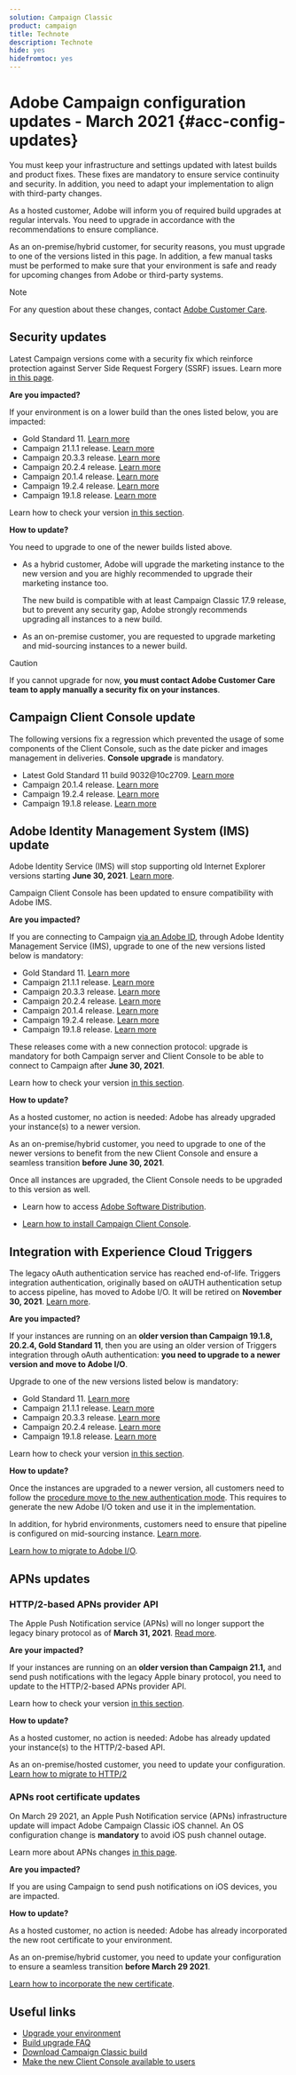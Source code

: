 ```yaml
---
solution: Campaign Classic
product: campaign
title: Technote
description: Technote
hide: yes
hidefromtoc: yes
---
```


# Adobe Campaign configuration updates - March 2021 {#acc-config-updates}

You must keep your infrastructure and settings updated with latest builds and product fixes. These fixes are mandatory to ensure service continuity and security. In addition, you need to adapt your implementation to align with third-party changes.

As a hosted customer, Adobe will inform you of required build upgrades at regular intervals. You need to upgrade in accordance with the recommendations to ensure compliance.

As an on-premise/hybrid customer, for security reasons, you must upgrade to one of the versions listed in this page. In addition, a few manual tasks must be performed to make sure that your environment is safe and ready for upcoming changes from Adobe or third-party systems.

>[!NOTE]
>
>For any question about these changes, contact [Adobe Customer Care](https://helpx.adobe.com/enterprise/admin-guide.html/enterprise/using/support-for-experience-cloud.ug.html).
>

## Security updates

Latest Campaign versions come with a security fix which reinforce protection against Server Side Request Forgery (SSRF) issues. Learn more [in this page](https://helpx.adobe.com/security/products/campaign/apsb21-04.html).

**Are you impacted?**

If your environment is on a lower build than the ones listed below, you are impacted:

* Gold Standard 11. [Learn more](../rn/using/gold-standard.md)
* Campaign 21.1.1 release. [Learn more](../rn/using/latest-release.md)
* Campaign 20.3.3 release. [Learn more](../rn/using/release--20-3.md)
* Campaign 20.2.4 release. [Learn more](../rn/using/release--20-2.md)
* Campaign 20.1.4 release. [Learn more](../rn/using/release--20-1.md)
* Campaign 19.2.4 release. [Learn more](../rn/using/release--19-2.md)
* Campaign 19.1.8 release. [Learn more](../rn/using/release--19-1.md)

Learn how to check your version [in this section](../platform/using/launching-adobe-campaign.md#getting-your-campaign-version).

**How to update?**

You need to upgrade to one of the newer builds listed above.

* As a hybrid customer, Adobe will upgrade the marketing instance to the new version and you are highly recommended to upgrade their marketing instance too.

    The new build is compatible with at least Campaign Classic 17.9 release, but to prevent any security gap, Adobe strongly recommends upgrading all instances to a new build.  

* As an on-premise customer, you are requested to upgrade marketing and mid-sourcing instances to a newer build. 

>[!CAUTION]
>
>If you cannot upgrade for now, **you must contact Adobe Customer Care team to apply manually a security fix on your instances**.
>

## Campaign Client Console update

The following versions fix a regression which prevented the usage of some components of the Client Console, such as the date picker and images management in deliveries. **Console upgrade** is mandatory. 

* Latest Gold Standard 11 build 9032&#64;10c2709. [Learn more](../rn/using/gold-standard.md)
* Campaign 20.1.4 release. [Learn more](../rn/using/release--20-1.md)
* Campaign 19.2.4 release. [Learn more](../rn/using/release--19-2.md)
* Campaign 19.1.8 release. [Learn more](../rn/using/release--19-1.md)

## Adobe Identity Management System (IMS) update

Adobe Identity Service (IMS) will stop supporting old Internet Explorer versions starting **June 30, 2021**. [Learn more](https://helpx.adobe.com/x-productkb/global/update-operating-system-and-browser.html). 

Campaign Client Console has been updated to ensure compatibility with Adobe IMS.

**Are you impacted?**

If you are connecting to Campaign [via an Adobe ID](../integrations/using/about-adobe-id.md), through Adobe Identity Management Service (IMS), upgrade to one of the new versions listed below is mandatory:

* Gold Standard 11. [Learn more](../rn/using/gold-standard.md)
* Campaign 21.1.1 release. [Learn more](../rn/using/latest-release.md)
* Campaign 20.3.3 release. [Learn more](../rn/using/release--20-3.md)
* Campaign 20.2.4 release. [Learn more](../rn/using/release--20-2.md)
* Campaign 20.1.4 release. [Learn more](../rn/using/release--20-1.md)
* Campaign 19.2.4 release. [Learn more](../rn/using/release--19-2.md)
* Campaign 19.1.8 release. [Learn more](../rn/using/release--19-1.md)

These releases come with a new connection protocol: upgrade is mandatory for both Campaign server and Client Console to be able to connect to Campaign after **June 30, 2021**.

Learn how to check your version [in this section](../platform/using/launching-adobe-campaign.md#getting-your-campaign-version).

**How to update?**

As a hosted customer, no action is needed: Adobe has already upgraded your instance(s) to a newer version.

As an on-premise/hybrid customer, you need to upgrade to one of the newer versions to benefit from the new Client Console and ensure a seamless transition **before June 30, 2021**.

Once all instances are upgraded, the Client Console needs to be upgraded to this version as well.

* Learn how to access [Adobe Software Distribution](https://experienceleague.adobe.com/docs/experience-cloud/software-distribution/home.html?lang=en).

* [Learn how to install Campaign Client Console](../installation/using/installing-the-client-console.md).

## Integration with Experience Cloud Triggers

The legacy oAuth authentication service has reached end-of-life. Triggers integration authentication, originally based on oAUTH authentication setup to access pipeline, has moved to Adobe I/O. It will be retired on **November 30, 2021**. [Learn more](https://github.com/AdobeDocs/analytics-1.4-apis/blob/master/docs/APIEOL.md?mv=email). 

**Are you impacted?**

If your instances are running on an **older version than Campaign 19.1.8, 20.2.4, Gold Standard 11**, then you are using an older version of Triggers integration through oAuth authentication: **you need to upgrade to a newer version and move to Adobe I/O**. 

Upgrade to one of the new versions listed below is mandatory:

* Gold Standard 11. [Learn more](../rn/using/gold-standard.md)
* Campaign 21.1.1 release. [Learn more](../rn/using/latest-release.md)
* Campaign 20.3.3 release. [Learn more](../rn/using/release--20-3.md)
* Campaign 20.2.4 release. [Learn more](../rn/using/release--20-2.md)
* Campaign 19.1.8 release. [Learn more](../rn/using/release--19-1.md)

Learn how to check your version [in this section](../platform/using/launching-adobe-campaign.md#getting-your-campaign-version).

**How to update?**

Once the instances are upgraded to a newer version, all customers need to follow the [procedure move to the new authentication mode](../integrations/using/configuring-adobe-io.md). This requires to generate the new Adobe I/O token and use it in the implementation.    

In addition, for hybrid environments, customers need to ensure that pipeline is configured on mid-sourcing instance. [Learn more](../integrations/using/configuring-pipeline.md).

[Learn how to migrate to Adobe I/O](../integrations/using/configuring-adobe-io.md). 

## APNs updates

### HTTP/2-based APNs provider API

The Apple Push Notification service (APNs) will no longer support the legacy binary protocol as of **March 31, 2021**. [Read more](https://developer.apple.com/news/?id=c88acm2b).

**Are your impacted?**

If your instances are running on an **older version than Campaign 21.1,** and send push notifications with the legacy Apple binary protocol, you need to update to the HTTP/2-based APNs provider API. 

Learn how to check your version [in this section](../platform/using/launching-adobe-campaign.md#getting-your-campaign-version).

**How to update?**

As a hosted customer, no action is needed: Adobe has already updated your instance(s) to the HTTP/2-based API.

As an on-premise/hosted customer, you need to update your configuration. [Learn how to migrate to HTTP/2](https://helpx.adobe.com/campaign/kb/migrate-to-apns-http2.html)

### APNs root certificate updates

On March 29 2021, an Apple Push Notification service (APNs) infrastructure update will impact Adobe Campaign Classic iOS channel. An OS configuration change is **mandatory** to avoid iOS push channel outage.

Learn more about APNs changes [in this page](https://developer.apple.com/news/?id=7gx0a2lp).

**Are you impacted?**

If you are using Campaign to send push notifications on iOS devices, you are impacted.

**How to update?**

As a hosted customer, no action is needed: Adobe has already incorporated the new root certificate to your environment.

As an on-premise/hybrid customer, you need to update your configuration to ensure a seamless transition **before March 29 2021**.

[Learn how to incorporate the new certificate](ios-certificate-update.md).

## Useful links

* [Upgrade your environment](../production/using/build-upgrade.md)
* [Build upgrade FAQ](../platform/using/faq-build-upgrade.md)
* [Download Campaign Classic build](https://experience.adobe.com/#/downloads/content/software-distribution/en/campaign.html)
* [Make the new Client Console available to users](../installation/using/client-console-availability-for-windows.md)

